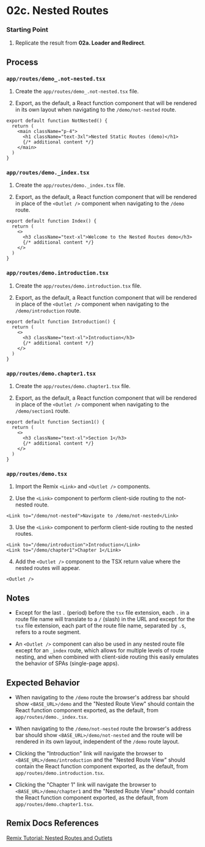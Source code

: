 # 02c. Nested Routes

### Starting Point

1. Replicate the result from **02a. Loader and Redirect**.

## Process

### `app/routes/demo_.not-nested.tsx`

1. Create the `app/routes/demo_.not-nested.tsx` file.

2. Export, as the default, a React function component that will be rendered in its own layout when navigating to the `/demo/not-nested` route.

```tsx
export default function NotNested() {
  return (
    <main className="p-4">
      <h1 className="text-3xl">Nested Static Routes (demo)</h1>
      {/* additional content */}
    </main>
  )
}
```

### `app/routes/demo._index.tsx`

1. Create the `app/routes/demo._index.tsx` file.

2. Export, as the default, a React function component that will be rendered in place of the `<Outlet />` component when navigating to the `/demo` route.

```tsx
export default function Index() {
  return (
    <>
      <h3 className="text-xl">Welcome to the Nested Routes demo</h3>
      {/* additional content */}
    </>
  )
}
```

### `app/routes/demo.introduction.tsx`

1. Create the `app/routes/demo.introduction.tsx` file.

2. Export, as the default, a React function component that will be rendered in place of the `<Outlet />` component when navigating to the `/demo/introduction` route.

```tsx
export default function Introduction() {
  return (
    <>
      <h3 className="text-xl">Introduction</h3>
      {/* additional content */}
    </>
  )
}
```

### `app/routes/demo.chapter1.tsx`

1. Create the `app/routes/demo.chapter1.tsx` file.

2. Export, as the default, a React function component that will be rendered in place of the `<Outlet />` component when navigating to the `/demo/section1` route.

```tsx
export default function Section1() {
  return (
    <>
      <h3 className="text-xl">Section 1</h3>
      {/* additional content */}
    </>
  )
}
```

### `app/routes/demo.tsx`

1. Import the Remix `<Link>` and `<Outlet />` components.

2. Use the `<Link>` component to perform client-side routing to the not-nested route.

```tsx
<Link to="/demo/not-nested">Navigate to /demo/not-nested</Link>
```

3. Use the `<Link>` component to perform client-side routing to the nested routes.

```tsx
<Link to="/demo/introduction">Introduction</Link>
<Link to="/demo/chapter1">Chapter 1</Link>
```

4. Add the `<Outlet />` component to the TSX return value where the nested routes will appear.

```tsx
<Outlet />
```

## Notes

- Except for the last `.` (period) before the `tsx` file extension, each `.` in a route file name will translate to a `/` (slash) in the URL and except for the `tsx` file extension, each part of the route file name, separated by `.`s, refers to a route segment.

- An `<Outlet />` component can also be used in any nested route file except for an `_index` route, which allows for multiple levels of route nesting, and when combined with client-side routing this easily emulates the behavior of SPAs (single-page apps).

## Expected Behavior

- When navigating to the `/demo` route the browser's address bar should show `<BASE_URL>/demo` and the "Nested Route View" should contain the React function component exported, as the default, from `app/routes/demo._index.tsx`.

- When navigating to the `/demo/not-nested` route the browser's address bar should show `<BASE_URL>/demo/not-nested` and the route will be rendered in its own layout, independent of the `/demo` route layout.

- Clicking the "Introduction" link will navigate the browser to `<BASE_URL>/demo/introduction` and the "Nested Route View" should contain the React function component exported, as the default, from `app/routes/demo.introduction.tsx`.

- Clicking the "Chapter 1" link will navigate the browser to `<BASE_URL>/demo/chapter1` and the "Nested Route View" should contain the React function component exported, as the default, from `app/routes/demo.chapter1.tsx`.

## Remix Docs References

[Remix Tutorial: Nested Routes and Outlets](https://remix.run/docs/en/main/start/tutorial#nested-routes-and-outlets)
